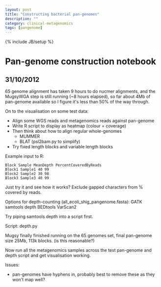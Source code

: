 ```yaml
---
layout: post
title: "Constructing bacterial pan-genomes"
description: ""
category: clinical-metagenomics
tags: [pangenome]
---
```

{% include JB/setup %}

# Pan-genome construction notebook

## 31/10/2012

65 genome alignment has taken 9 hours to do nucmer alignments, and the MugsyWGA step is still running (~8 hours elapsed), so far about 4Mb of pan-genome available so I figure it's less than 50% of the way through.

On to the visualisation on some test data:

* Align some WGS reads and metagenomics reads against pan-genome
* Write R script to display as heatmap (colour = coverage)
* Then think about how to align regular whole-genomes
  * MUMMER
  * BLAT (psl2bam.py to simplify)
* Try fixed length blocks and variable length blocks

Example input to R:

	Block Sample MeanDepth PercentCoveredByReads
	Block1 Sample1 40 99
	Block2 Sample2 30 98
	Block3 Sample3 40 99

Just try it and see how it works? Exclude gapped characters from % covered by reads.

Options for depth-counting (all_ecoli_shig_pangenome.fasta):
  GATK 
  samtools depth
  BEDtools
  VarScan2
 
Try piping samtools depth into a script first.

Script: depth.py

Mugsy finally finished running on the 65 genomes set, final pan-genome size 25Mb, 113k blocks. (is this reasonable?)

Now run all the metagenomics samples across the test pan-genome and depth script and get visualisation working.

Issues:
* pan-genomes have hyphens in, probably best to remove these as they won't map well?





